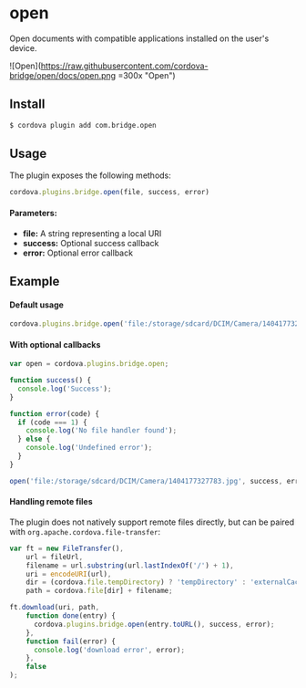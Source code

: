 open
====

Open documents with compatible applications installed on the user's device.

![Open](https://raw.githubusercontent.com/cordova-bridge/open/docs/open.png =300x "Open")

## Install

```bash
$ cordova plugin add com.bridge.open
```

## Usage

The plugin exposes the following methods:

```javascript
cordova.plugins.bridge.open(file, success, error)
```

#### Parameters:

* __file:__ A string representing a local URI
* __success:__ Optional success callback
* __error:__ Optional error callback

## Example

#### Default usage

```javascript
cordova.plugins.bridge.open('file:/storage/sdcard/DCIM/Camera/1404177327783.jpg');
```

#### With optional callbacks

```javascript
var open = cordova.plugins.bridge.open;

function success() {
  console.log('Success');
}

function error(code) {
  if (code === 1) {
    console.log('No file handler found');
  } else {
    console.log('Undefined error');
  }
}

open('file:/storage/sdcard/DCIM/Camera/1404177327783.jpg', success, error);
```

#### Handling remote files

The plugin does not natively support remote files directly, but can be paired with `org.apache.cordova.file-transfer`:

```javascript
var ft = new FileTransfer(),
    url = fileUrl,
    filename = url.substring(url.lastIndexOf('/') + 1),
    uri = encodeURI(url),
    dir = (cordova.file.tempDirectory) ? 'tempDirectory' : 'externalCacheDirectory', // ios : android
    path = cordova.file[dir] + filename;

ft.download(uri, path,
    function done(entry) {
      cordova.plugins.bridge.open(entry.toURL(), success, error);
    },
    function fail(error) {
      console.log('download error', error);
    },
    false
);
```
